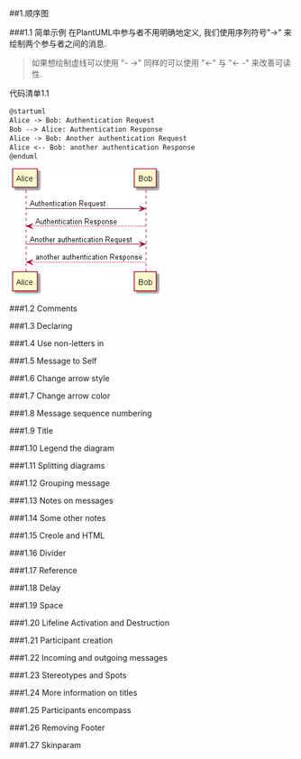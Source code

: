 ##1.顺序图

###1.1 简单示例
在PlantUML中参与者不用明确地定义, 我们使用序列符号"->" 来绘制两个参与者之间的消息.
> 如果想绘制虚线可以使用 "- ->"
> 同样的可以使用 "<-" 与 "<- -" 来改善可读性.

代码清单1.1

	@startuml
	Alice -> Bob: Authentication Request
	Bob --> Alice: Authentication Response
	Alice -> Bob: Another authentication Request
	Alice <-- Bob: another authentication Response
	@enduml

![1.1_01](image/1.1_01.png)

###1.2 Comments

###1.3 Declaring 

###1.4 Use non-letters in 

###1.5 Message to Self

###1.6 Change arrow style

###1.7 Change arrow color

###1.8 Message sequence numbering

###1.9 Title

###1.10 Legend the diagram

###1.11 Splitting diagrams

###1.12 Grouping message

###1.13 Notes on messages

###1.14 Some other notes

###1.15 Creole and HTML

###1.16 Divider

###1.17 Reference

###1.18 Delay

###1.19 Space

###1.20 Lifeline Activation and Destruction

###1.21 Participant creation

###1.22 Incoming and outgoing messages

###1.23 Stereotypes and Spots

###1.24 More information on titles

###1.25 Participants encompass

###1.26 Removing Footer

###1.27 Skinparam